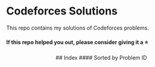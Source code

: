 # Codeforces Solutions

This repo contains my solutions of Codeforces problems.  

#### If this repo helped you out, please consider giving it a :star:

<div align="center">
## Index 
#### Sorted by Problem ID 
